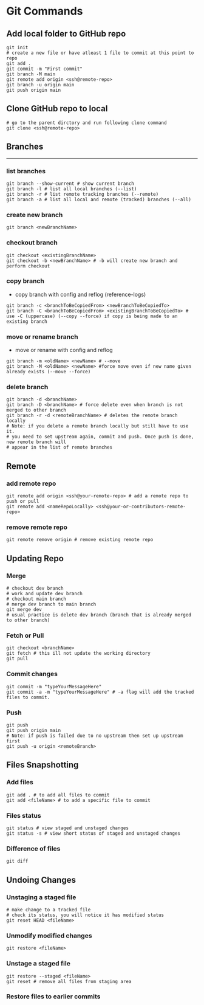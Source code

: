 # Git Commands

## Add local folder to GitHub repo
```shell
git init
# create a new file or have atleast 1 file to commit at this point to repo
git add .
git commit -m "First commit"
git branch -M main
git remote add origin <ssh@remote-repo>
git branch -u origin main
git push origin main
```

## Clone GitHub repo to local
```shell
# go to the parent dirctory and run following clone command
git clone <ssh@remote-repo>
```

## Branches
___
### list branches
```shell
git branch --show-current # show current branch 
git branch -l # list all local branches (--list)
git branch -r # list remote tracking branches (--remote)
git branch -a # list all local and remote (tracked) branches (--all)
```

### create new branch
```shell
git branch <newBranchName>
```

### checkout branch
```shell
git checkout <existingBranchName>
git checkout -b <newBranchName> # -b will create new branch and perform checkout
```

### copy branch
- copy branch with config and reflog (reference-logs)
```shell
git branch -c <branchToBeCopiedFrom> <newBranchToBeCopiedTo>
git branch -C <branchToBeCopiedFrom> <existingBranchToBeCopiedTo> # use -C (uppercase) (--copy --force) if copy is being made to an existing branch
```

### move or rename branch
- move or rename with config and reflog
```shell
git branch -m <oldName> <newName> # --move
git branch -M <oldName> <newName> #force move even if new name given already exists (--move --force) 
```


### delete branch
```shell
git branch -d <branchName>
git branch -D <branchName> # force delete even when branch is not merged to other branch
git branch -r -d <remoteBranchName> # deletes the remote branch locally
# Note: if you delete a remote branch locally but still have to use it. 
# you need to set upstream again, commit and push. Once push is done, new remote branch will 
# appear in the list of remote branches
```

## Remote
### add remote repo
```shell
git remote add origin <ssh@your-remote-repo> # add a remote repo to push or pull
git remote add <nameRepoLocally> <ssh@your-or-contributors-remote-repo>
```

### remove remote repo
```shell
git remote remove origin # remove existing remote repo
```


## Updating Repo

### Merge
```shell
# checkout dev branch
# work and update dev branch
# checkout main branch
# merge dev branch to main branch
git merge dev
# usual practice is delete dev branch (branch that is already merged to other branch)
```

### Fetch or Pull
```shell
git checkout <branchName>
git fetch # this ill not update the working directory 
git pull
```


### Commit changes
```shell
git commit -m "typeYourMessageHere"
git commit -a -m "typeYourMessageHere" # -a flag will add the tracked files to commit.
```

### Push
```shell
git push 
git push origin main
# Note: if push is failed due to no upstream then set up upstream first
git push -u origin <remoteBranch>
```

## Files Snapshotting
### Add files
```shell
git add . # to add all files to commit
git add <fileName> # to add a specific file to commit
```

### Files status
```shell
git status # view staged and unstaged changes
git status -s # view short status of staged and unstaged changes
```

### Difference of files
```shell
git diff 
```

## Undoing Changes
### Unstaging a staged file
```shell
# make change to a tracked file
# check its status, you will notice it has modified status
git reset HEAD <fileName>
```


### Unmodify modified changes
```shell
git restore <fileName>
```

### Unstage a staged file
```shell 
git restore --staged <fileName>
git reset # remove all files from staging area
```

### Restore files to earlier commits
```shell


```